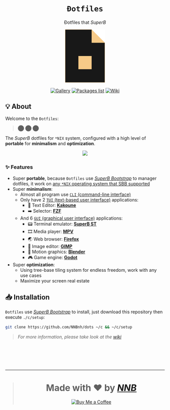<h1 align="center"><code>Đotfiles</code></h1>
<p align="center">Đotfiles that <i>SuperB</i></p>
<p align="center"><a href="https://github.com/NNBnh/dots"><img width="25%" src="extra/logo.png"></a></p>
<p align="center"><a href="https://github.com/NNBnh/dots/discussions/7"><img src="https://img.shields.io/badge/gallery%20-%23F7CA88.svg?style=for-the-badge" alt="Gallery"></a> <a href="packageslist"><img src="https://img.shields.io/badge/packages_list%20-%23F7CA88.svg?style=for-the-badge" alt="Packages list"></a> <a href="https://github.com/NNBnh/dots/wiki"><img src="https://img.shields.io/badge/wiki%20-%23F7CA88.svg?style=for-the-badge" alt="Wiki"></a></p>

## 💡 About
Welcome to the `Đotfiles`:

> ⬤ ⬤ ⬤

The *SuperB* dotfiles for `*NIX` system, configured with a high level of **portable** for **minimalism** and **optimization**.

<p align="center"><img src="https://user-images.githubusercontent.com/43980777/108480424-85941700-72c9-11eb-8380-89ddb5202607.png"></p>

### ✨ Features
- Super **portable**, because `Đotfiles` use [*SuperB Bootstrap*](https://github.com/NNBnh/superb-bootstrap) to manager dotfiles, it work on [any `*NIX` operating system that SBB supported](https://github.com/NNBnh/superb-bootstrap#-features)
- Super **minimalism**:
  - Almost all program use [`CLI` (command-line interface)](https://en.wikipedia.org/wiki/Command-line_interface)
  - Only have 2 [`TUI` (text-based user interface)](https://en.wikipedia.org/wiki/Text-based_user_interface) applications:
    - 📝 Text Editor: [**Kakoune**](https://github.com/NNBnh/dots/wiki/which#text-editor "Also used as a $PAGER")
    - ➡️ Selector: [**FZF**](https://github.com/NNBnh/dots/wiki/which#selector)
  - And 6 [`GUI` (graphical user interface)](https://en.wikipedia.org/wiki/Graphical_user_interface) applications:
    - 📟 Terminal emulator: [**SuperB ST**](https://github.com/NNBnh/dots/wiki/which#terminal-emulator)
    - 🎞️ Media player: [**MPV**](https://github.com/NNBnh/dots/wiki/which#media-player "Also used as a image viewer")
    - 🌏 Web browser: [**Firefox**](https://github.com/NNBnh/dots/wiki/which#web-browser)
    - 🎨 Image editor: [**GIMP**](https://github.com/NNBnh/dots/wiki/which#image-editor)
    - 🎥 Motion graphics: [**Blender**](https://github.com/NNBnh/dots/wiki/which#motion-graphics)
    - 🎮 Game engine: [**Godot**](https://github.com/NNBnh/dots/wiki/which#game-engine)
- Super **optimization**:
  - Using tree-base tiling system for endless freedom, work with any use cases
  - Maximize your screen real estate

## 📥 Installation
`Đotfiles` use [*SuperB Bootstrap*](https://github.com/NNBnh/superb-bootstrap) to install, just download this repository then execute `./c/setup`:

```sh
git clone https://github.com/NNBnh/dots ~/c && ~/c/setup
```

> *For more information, please take look at the [wiki](https://github.com/NNBnh/dots/wiki)*

<br><br><br><br>

---

> <h1 align="center">Made with ❤️ by <a href="https://github.com/NNBnh"><i>NNB</i></a></h1>
>
> <p align="center"><a href="https://www.buymeacoffee.com/nnbnh"><img src="https://img.shields.io/badge/buy_me_a_coffee%20-%23F7CA88.svg?logo=buy-me-a-coffee&logoColor=333333&style=for-the-badge" alt="Buy Me a Coffee"></a></p>
